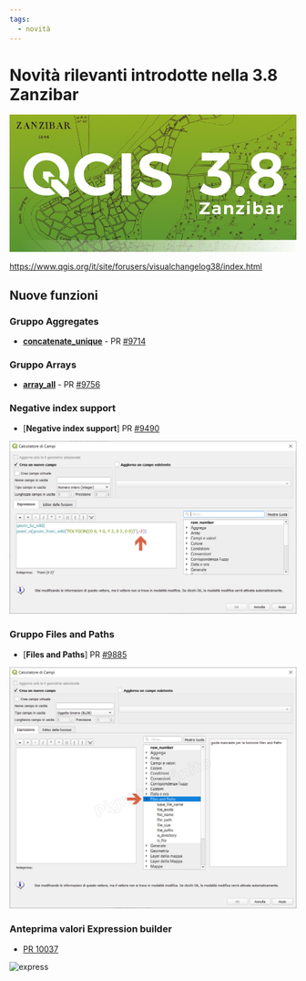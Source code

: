 ```yaml
---
tags:
  - novità
---
```


# Novità rilevanti introdotte nella 3.8 Zanzibar

![](../img/splashscreen/splash_3_8_0.png)

<https://www.qgis.org/it/site/forusers/visualchangelog38/index.html>

## Nuove funzioni

### Gruppo Aggregates
* [**concatenate_unique**](../gr_funzioni/aggrega/aggrega_unico.md#concatenate_unique) - PR [#9714](https://github.com/qgis/QGIS/pull/9714)

### Gruppo Arrays

* [**array_all**](../gr_funzioni/array/array_unico.md#array_all) - PR [#9756](https://github.com/qgis/QGIS/pull/9756)

### Negative index support

* [**Negative index support**] PR [#9490](https://github.com/qgis/QGIS/pull/9490)

![screen](../img/novita_38/img1.png)

### Gruppo Files and Paths

- [**Files and Paths**] PR [#9885](https://github.com/qgis/QGIS/pull/9885)

![screen](../img/novita_38/files_and_paths.png)

### Anteprima valori Expression builder

- [PR 10037](https://github.com/qgis/QGIS/pull/10037)

![express](https://user-images.githubusercontent.com/588407/58041676-f298dc80-7b38-11e9-9ae8-8fbe67394ac2.png)
